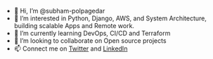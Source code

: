 - 👋 Hi, I’m @subham-polpagedar
- 👀 I’m interested in Python, Django, AWS, and System Architecture, building scalable Apps and Remote work.
- 🌱 I’m currently learning DevOps, CI/CD and Terraform
- 💞️ I’m looking to collaborate on Open source projects
- 📫 Connect me on [Twitter](https://twitter.com/Spolpagedar) and [LinkedIn](https://www.linkedin.com/in/subham-polpagedar/)

<!---
subham-polpagedar/subham-polpagedar is a ✨ special ✨ repository because its `README.md` (this file) appears on your GitHub profile.
You can click the Preview link to take a look at your changes.
--->
